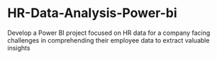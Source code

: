 # HR-Data-Analysis-Power-bi
Develop a Power BI project focused on HR data for a company facing challenges in comprehending their employee data to extract valuable insights

